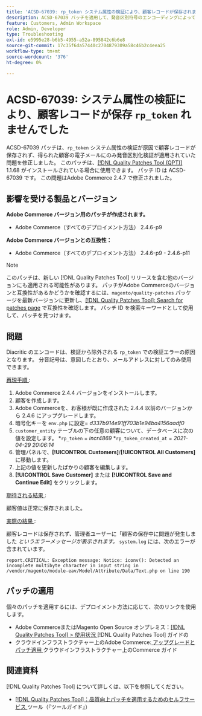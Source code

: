```yaml
---
title: 'ACSD-67039: rp_token システム属性の検証により、顧客レコードが保存されませんでした'
description: ACSD-67039 パッチを適用して、発音区別符号のエンコーディングによって rp_token で妥当性検査が中断されるAdobe Commerceの問題を修正してください。
feature: Customers, Admin Workspace
role: Admin, Developer
type: Troubleshooting
exl-id: e5995e28-b6b5-4955-a52a-895842c6b6e8
source-git-commit: 17c35f6da57440c2704879309a58c46b2c4eea25
workflow-type: tm+mt
source-wordcount: '376'
ht-degree: 0%

---
```


# ACSD-67039: システム属性の検証により、顧客レコードが保存 `rp_token` れませんでした

ACSD-67039 パッチは、`rp_token` システム属性の検証が原因で顧客レコードが保存されず、得られた顧客の電子メールにのみ発音区別化検証が適用されていた問題を修正しました。 このパッチは、[[!DNL Quality Patches Tool (QPT)]](/help/tools/quality-patches-tool/quality-patches-tool-to-self-serve-quality-patches.md) 1.1.68 がインストールされている場合に使用できます。 パッチ ID は ACSD-67039 です。 この問題はAdobe Commerce 2.4.7 で修正されました。

## 影響を受ける製品とバージョン

**Adobe Commerce バージョン用のパッチが作成されます。**

* Adobe Commerce（すべてのデプロイメント方法） 2.4.6-p9

**Adobe Commerce バージョンとの互換性：**

* Adobe Commerce（すべてのデプロイメント方法） 2.4.6-p9 - 2.4.6-p11

>[!NOTE]
>
>このパッチは、新しい [!DNL Quality Patches Tool] リリースを含む他のバージョンにも適用される可能性があります。 パッチがAdobe Commerceのバージョンと互換性があるかどうかを確認するには、`magento/quality-patches` パッケージを最新バージョンに更新し、[[!DNL Quality Patches Tool]: Search for patches page](https://experienceleague.adobe.com/tools/commerce-quality-patches/index.html) で互換性を確認します。 パッチ ID を検索キーワードとして使用して、パッチを見つけます。

## 問題

Diacritic のエンコードは、検証から除外される `rp_token` での検証エラーの原因となります。 分音記号は、意図したとおり、メールアドレスに対してのみ使用できます。

<u> 再現手順 </u>:

1. Adobe Commerce 2.4.4 バージョンをインストールします。
1. 顧客を作成します。
1. Adobe Commerceを、お客様が既に作成された 2.4.4 以前のバージョンから 2.4.6 にアップグレードします。
1. 暗号化キーを `env.php` に設定=
   *d337b914e91ff703b1e94ba4156aadf0*
1. `customer_entity` テーブルの下の任意の顧客について、データベースに次の値を設定します。
*`rp_token` = *incr4869*
*`rp_token_created_at` = *2021-04-29 20:06:14*
1. 管理パネルで、**[!UICONTROL Customers]**/**[!UICONTROL All Customers]** に移動します。
1. 上記の値を更新したばかりの顧客を編集します。
1. **[!UICONTROL Save Customer]** または **[!UICONTROL Save and Continue Edit]** をクリックします。

<u> 期待される結果 </u>:

顧客値は正常に保存されました。

<u> 実際の結果 </u>:

顧客レコードは保存されず、管理者ユーザーに「顧客の保存中に問題が発生しました *というエラーメッセージが表示されます。*
`system.log` には、次のエラーが含まれています。

```
report.CRITICAL: Exception message: Notice: iconv(): Detected an incomplete multibyte character in input string in /vendor/magento/module-eav/Model/Attribute/Data/Text.php on line 190
```

## パッチの適用

個々のパッチを適用するには、デプロイメント方法に応じて、次のリンクを使用します。

* Adobe CommerceまたはMagento Open Source オンプレミス：[[!DNL Quality Patches Tool] > 使用状況 ](/help/tools/quality-patches-tool/usage.md)[!DNL Quality Patches Tool] ガイドの
* クラウドインフラストラクチャー上のAdobe Commerce:[ アップグレードとパッチ適用 ](https://experienceleague.adobe.com/docs/commerce-cloud-service/user-guide/develop/upgrade/apply-patches.html) クラウドインフラストラクチャー上のCommerce ガイド

## 関連資料

[!DNL Quality Patches Tool] について詳しくは、以下を参照してください。

* [[!DNL Quality Patches Tool]：品質向上パッチを適用するためのセルフサービス ](/help/tools/quality-patches-tool/quality-patches-tool-to-self-serve-quality-patches.md) ツール（『ツールガイド』）
